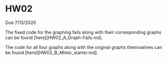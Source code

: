 # HW02
Due 7/13/2020

The fixed code for the graphing fails along with their corresponding graphs can be found [here][HW02_A_Graph-Fails.md].

The code for all four graphs along with the original graphs themsselves can be found [here][HW02_B_Mimic_starter.md]. 
